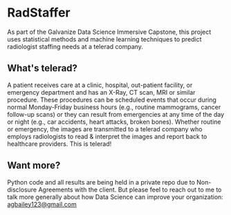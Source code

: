 # RadStaffer
As part of the Galvanize Data Science Immersive Capstone, this project uses statistical methods and machine learning techniques to predict radiologist staffing needs at a telerad company.

## What's telerad?
A patient receives care at a clinic, hospital, out-patient facility, or emergency department and has an X-Ray, CT scan, MRI or similar procedure. These procedures can be scheduled events that occur during normal Monday-Friday business hours (e.g., routine mammograms, cancer follow-up scans) or they can result from emergencies at any time of the day or night (e.g., car accidents, heart attacks, broken bones). Whether routine or emergency, the images are transmitted to a telerad company who employs radiologists to read & interpret the images and report back to healthcare providers. This is telerad!

## Want more?
Python code and all results are being held in a private repo due to Non-disclosure Agreements with the client. But please feel to reach out to me to talk more generally about how Data Science can improve your organization: agbailey123@gmail.com

